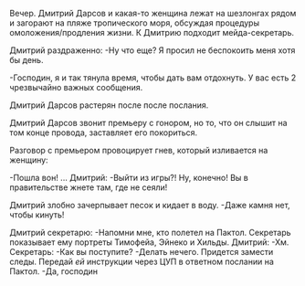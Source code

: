 Вечер. Дмитрий Дарсов и какая-то женщина лежат на шезлонгах рядом и загорают на пляже тропического моря, обсуждая процедуры омоложения/продления жизни. К Дмитрию подходит мейда-секретарь.

Дмитрий раздраженно:
-Ну что еще? Я просил не беспокоить меня хотя бы день.

-Господин, я и так тянула время, чтобы дать вам отдохнуть. У вас есть 2 чрезвычайно важных сообщения.

Дмитрий Дарсов растерян после после послания. 

Дмитрий Дарсов звонит премьеру с гонором, но то, что он слышит на том конце провода, заставляет его покориться.

Разговор с премьером провоцирует гнев, который изливается на женщину:

-Пошла вон! 
...
Дмитрий:
-Выйти из игры?! Ну, конечно! Вы в правительстве жнете там, где не сеяли!

Дмитрий злобно зачерпывает песок и кидает в воду.
-Даже камня нет, чтобы кинуть!

Дмитрий секретарю:
-Напомни мне, кто полетел на Пактол.
Секретарь показывает ему портреты Тимофейа, Эйнеко и Хильды.
Дмитрий:
-Хм.
Секретарь:
-Как вы поступите?
-Делать нечего. Придется замести следы. Передай *ей* инструкции через ЦУП в ответном послании на Пактол.
-Да, господин
